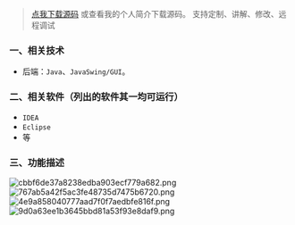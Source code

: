 > [点我下载源码](https://www.notmaker.com) 
> 或查看我的个人简介下载源码。
> 支持定制、讲解、修改、远程调试
### 一、相关技术
- 后端：`Java`、`JavaSwing/GUI`。

### 二、相关软件（列出的软件其一均可运行）
- `IDEA`
- `Eclipse`
- 等

### 三、功能描述
![cbbf6de37a8238edba903ecf779a682.png](https://img-blog.csdnimg.cn/img_convert/da37bac7fb9458c2c42dbd747f25a47a.png)
![767ab5a42f5ac3fe48735d7475b6720.png](https://img-blog.csdnimg.cn/img_convert/156296e8bfc1cf24ba966135567ed3e1.png)
![4e9a858040777aad7f0f7aedbfe816f.png](https://img-blog.csdnimg.cn/img_convert/4ef9b6443cc279b63c54e119b45b2b09.png)
![9d0a63ee1b3645bbd81a53f93e8daf9.png](https://img-blog.csdnimg.cn/img_convert/ad5e6736ae09f46105ca40923f550cb1.png)
